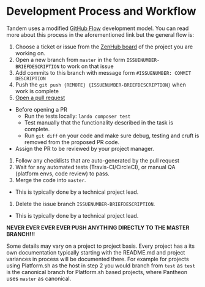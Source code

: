 Development Process and Workflow
================================

Tandem uses a modified [GitHub Flow](https://guides.github.com/introduction/flow/) development model. You can read more about this process in the aforementioned link but the general flow is:

1.  Choose a ticket or issue from the [ZenHub board](https://github.com/thinktandem/horoscope#boards?repos=88304447) of the project you are working on.
2.  Open a new branch from `master` in the form `ISSUENUMBER-BRIEFDESCRIPTION` to work on that issue
3.  Add commits to this branch with message form `#ISSUENUMBER: COMMIT DESCRIPTION`
4.  Push the `git push {REMOTE} {ISSUENUMBER-BRIEFDESCRIPTION}` when work is complete
5.  [Open a pull request](https://help.github.com/articles/creating-a-pull-request/)

* Before opening a PR
  * Run the tests locally: `lando composer test`
  * Test manually that the functionality described in the task is complete.
  * Run `git diff` on your code and make sure debug, testing and cruft is removed
  from the proposed PR code.
* Assign the PR to be reviewed by your project manager.

1.  Follow any checklists that are auto-generated by the pull request
2.  Wait for any automated tests (Travis-CI/CircleCI), or manual QA (platform envs, code review) to pass.
3.  Merge the code into `master`.
* This is typically done by a technical project lead.
1.  Delete the issue branch `ISSUENUMBER-BRIEFDESCRIPTION`.
* This is typically done by a technical project lead.

**NEVER EVER EVER EVER PUSH ANYTHING DIRECTLY TO THE MASTER BRANCH!!!**

Some details may vary on a project to project basis. Every project has a its own documentation typically starting with the README.md and project variances in process will be documented there.  For example for projects using Platform.sh as the host in step 2 you would branch from `test` as `test` is the canonical branch for Platform.sh based projects, where Pantheon uses `master` as canonical.
